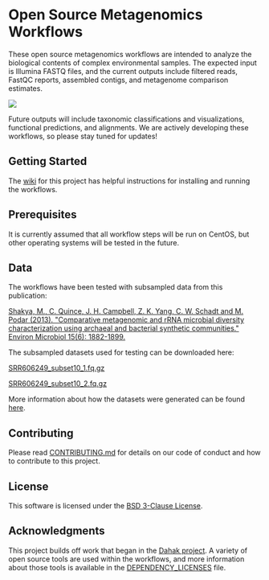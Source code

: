 
# Open Source Metagenomics Workflows

These open source metagenomics workflows are intended to analyze the biological contents of complex environmental samples. The expected input is Illumina FASTQ files, and the current outputs include filtered reads, FastQC reports, assembled contigs, and metagenome comparison estimates. 

![](https://github.com/signaturescience/metagenomics/blob/master/workflows/Overview_Flowchart.png)

Future outputs will include taxonomic classifications and visualizations, functional predictions, and alignments. We are actively developing these workflows, so please stay tuned for updates!

## Getting Started

The [wiki](https://github.com/signaturescience/metagenomics/wiki) for this project has helpful instructions for installing and running the workflows.

## Prerequisites

It is currently assumed that all workflow steps will be run on CentOS, but other operating systems will be tested in the future.

## Data 

The workflows have been tested with subsampled data from this publication:

[Shakya, M., C. Quince, J. H. Campbell, Z. K. Yang, C. W. Schadt and M. Podar (2013). "Comparative metagenomic and rRNA microbial diversity characterization using archaeal and bacterial synthetic communities." Environ Microbiol 15(6): 1882-1899.](https://www.ncbi.nlm.nih.gov/pmc/articles/PMC3665634/)
 
The subsampled datasets used for testing can be downloaded here:

[SRR606249_subset10_1.fq.gz](https://osf.io/xwk7m/)

[SRR606249_subset10_2.fq.gz](https://osf.io/6dmh5/)

More information about how the datasets were generated can be found [here](https://github.com/signaturescience/metagenomics/tree/master/workflows/dataset_construction).
 
## Contributing

Please read [CONTRIBUTING.md](https://github.com/signaturescience/metagenomics/blob/master/CONTRIBUTING.md) for details on our code of conduct and how to contribute to this project.

## License

This software is licensed under the [BSD 3-Clause License](https://github.com/signaturescience/metagenomics/blob/master/LICENSE).

## Acknowledgments

This project builds off work that began in the [Dahak project](https://github.com/dahak-metagenomics/dahak). A variety of open source tools are used within the workflows, and more information about those tools is available in the [DEPENDENCY_LICENSES](https://github.com/signaturescience/metagenomics/blob/master/DEPENDENCY_LICENSES) file. 
